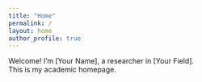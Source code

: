 ```yaml
---
title: "Home"
permalink: /
layout: home
author_profile: true
---
```


Welcome! I’m [Your Name], a researcher in [Your Field].  
This is my academic homepage.  
